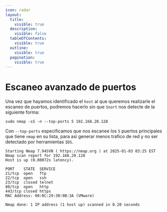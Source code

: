```yaml
---
icon: radar
layout:
  title:
    visible: true
  description:
    visible: false
  tableOfContents:
    visible: true
  outline:
    visible: true
  pagination:
    visible: true
---
```


# Escaneo avanzado de puertos

Una vez que hayamos identificado el `host` al que queremos realizarle el escaneo de puertos, podremos hacerlo sin que `Snort` nos detecte de la siguiente forma:

```shell
sudo nmap -sS -n --top-ports 5 192.168.20.128
```

Con `--top-ports` especificamos que nos escanee los `5` puertos principales que tiene `nmap` en su lista, para asi generar menos trafico de red y no ser detectado por herramientas `IDS`.

```
Starting Nmap 7.94SVN ( https://nmap.org ) at 2025-01-03 03:25 EST
Nmap scan report for 192.168.20.128
Host is up (0.00072s latency).

PORT    STATE  SERVICE
21/tcp  open   ftp
22/tcp  open   ssh
23/tcp  closed telnet
80/tcp  open   http
443/tcp closed https
MAC Address: 00:0C:29:30:9B:3A (VMware)

Nmap done: 1 IP address (1 host up) scanned in 0.20 seconds
```
